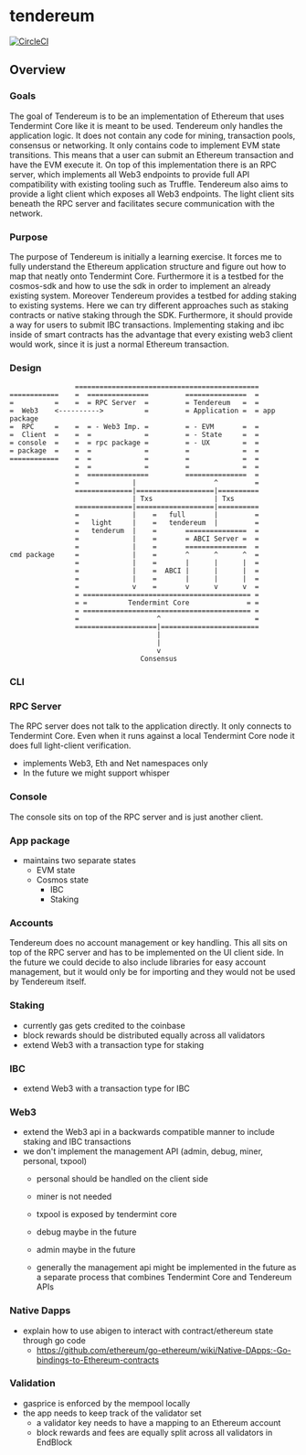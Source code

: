 # tendereum

[![CircleCI](https://circleci.com/gh/cosmos/tendereum/tree/master.svg?style=svg)](https://circleci.com/gh/adrianbrink/tendereum/tree/master)

## Overview

### Goals
The goal of Tendereum is to be an implementation of Ethereum that uses Tendermint Core like it is
meant to be used. Tendereum only handles the application logic. It does not contain any code for
mining, transaction pools, consensus or networking. It only contains code to implement EVM state
transitions. This means that a user can submit an Ethereum transaction and have the EVM execute it.
On top of this implementation there is an RPC server, which implements all Web3 endpoints to
provide full API compatibility with existing tooling such as Truffle. Tendereum also aims to
provide a light client which exposes all Web3 endpoints. The light client sits beneath the RPC
server and facilitates secure communication with the network.


### Purpose
The purpose of Tendereum is initially a learning exercise. It forces me to fully understand the
Ethereum application structure and figure out how to map that neatly onto Tendermint Core.
Furthermore it is a testbed for the cosmos-sdk and how to use the sdk in order to implement an
already existing system. Moreover Tendereum provides a testbed for adding staking to existing
systems. Here we can try different approaches such as staking contracts or native staking through
the SDK. Furthermore, it should provide a way for users to submit IBC transactions. Implementing
staking and ibc inside of smart contracts has the advantage that every existing web3 client would
work, since it is just a normal Ethereum transaction. 

### Design

```
                =============================================
============    =  ===============         ===============  =       
=          =    =  = RPC Server  =         = Tendereum   =  =
=  Web3    <---------->          =         = Application =  = app package
=  RPC     =    =  = - Web3 Imp. =         = - EVM       =  =
=  Client  =    =  =             =         = - State     =  =
= console  =    =  = rpc package =         = - UX        =  =
= package  =    =  =             =         =             =  =
============    =  =             =         =             =  =
                =  =             =         =             =  =
                =  ===============         ===============  =
                =             |                   ^         =
                ==============|===================|==========
                              | Txs               | Txs
                ==============|===================|==========
                =             |    =   full       |         =
                =   light     |    =   tendereum  |         =
                =   tenderum  |    =       ===============  =                                             
                =             |    =       = ABCI Server =  = 
                =             |    =       ===============  =
cmd package     =             |    =       ^      ^      ^  =
                =             |    =       |      |      |  =
                =             |    =  ABCI |      |      |  =
                =             |    =       |      |      |  =
                =             v    =       v      v      v  =
                = ========================================= =  
                = =          Tendermint Core              = =
                = ========================================= =  
                =                   ^                       =
                ====================|========================  
                                    |
                                    |
                                    v
                                Consensus
```

### CLI

### RPC Server
The RPC server does not talk to the application directly. It only connects to Tendermint Core.
Even when it runs against a local Tendermint Core node it does full light-client verification.
* implements Web3, Eth and Net namespaces only
* In the future we might support whisper

### Console
The console sits on top of the RPC server and is just another client.

### App package
* maintains two separate states
  * EVM state
  * Cosmos state
    * IBC
    * Staking

### Accounts
Tendereum does no account management or key handling. This all sits on top of the RPC
server and has to be implemented on the UI client side.
In the future we could decide to also include libraries for easy account management,
but it would only be for importing and they would not be used by Tendereum itself.

### Staking
* currently gas gets credited to the coinbase
* block rewards should be distributed equally across all validators
* extend Web3 with a transaction type for staking

### IBC
* extend Web3 with a transaction type for IBC

### Web3
* extend the Web3 api in a backwards compatible manner to include staking and IBC
transactions
* we don't implement the management API (admin, debug, miner, personal, txpool)
  * personal should be handled on the client side
  * miner is not needed
  * txpool is exposed by tendermint core
  * debug maybe in the future
  * admin maybe in the future

  * generally the management api might be implemented in the future as a separate
  process that combines Tendermint Core and Tendereum APIs

### Native Dapps
* explain how to use abigen to interact with contract/ethereum state through go code
  * https://github.com/ethereum/go-ethereum/wiki/Native-DApps:-Go-bindings-to-Ethereum-contracts


### Validation
* gasprice is enforced by the mempool locally
* the app needs to keep track of the validator set
  * a validator key needs to have a mapping to an Ethereum account
  * block rewards and fees are equally split across all validators in EndBlock
